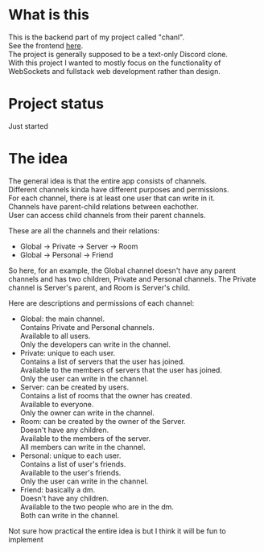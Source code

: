 # What is this

This is the backend part of my project called "chanl".\
See the frontend [here](https://github.com/kutoru/chanl-frontend).\
The project is generally supposed to be a text-only Discord clone.\
With this project I wanted to mostly focus on the functionality of WebSockets and fullstack web development rather than design.

# Project status

Just started

# The idea

The general idea is that the entire app consists of channels.\
Different channels kinda have different purposes and permissions.\
For each channel, there is at least one user that can write in it.\
Channels have parent-child relations between eachother.\
User can access child channels from their parent channels.

These are all the channels and their relations:
- Global -> Private -> Server -> Room
- Global -> Personal -> Friend

So here, for an example, the Global channel doesn't have any parent channels and has two children, Private and Personal channels. The Private channel is Server's parent, and Room is Server's child.

Here are descriptions and permissions of each channel:
- Global: the main channel.\
Contains Private and Personal channels.\
Available to all users.\
Only the developers can write in the channel.
- Private: unique to each user.\
Contains a list of servers that the user has joined.\
Available to the members of servers that the user has joined.\
Only the user can write in the channel.
- Server: can be created by users.\
Contains a list of rooms that the owner has created.\
Available to everyone.\
Only the owner can write in the channel.
- Room: can be created by the owner of the Server.\
Doesn't have any children.\
Available to the members of the server.\
All members can write in the channel.
- Personal: unique to each user.\
Contains a list of user's friends.\
Available to the user's friends.\
Only the user can write in the channel.
- Friend: basically a dm.\
Doesn't have any children.\
Available to the two people who are in the dm.\
Both can write in the channel.

Not sure how practical the entire idea is but I think it will be fun to implement
